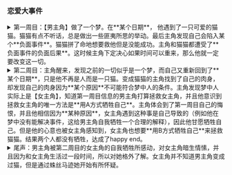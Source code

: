 ### 恋爱大事件
<details><summary>第一周目：【男主角】做了一个梦。在**某个日期**， 他遇到了一只可爱的猫猫。猫猫有点不听话，总是做出一些匪夷所思的举动。最后主角发现自己会陷入某个**负面事件**。猫猫拼了命地想要救他但是没能成功。主角和猫猫都遭受了**负面事件的负面后果**。这时候主角下定决心如果时间可以重来，那么他就一定要改变这一切。</summary><blockquote>

<details open><summary>TestB1</summary><blockquote>
- Test B1
</blockquote></details>

<details open><summary>TestB2</summary><blockquote>
<details open><summary>TestC1</summary><blockquote>

- Test C1

</blockquote></details>
</blockquote></details>

</blockquote></details>
<details><summary>第二周目：主角醒来，发现之前的一切似乎是一个梦，而自己又重新回到了**某个日期**，只是他不再是人而是一只猫。变成猫猫的主角找到了自己的肉身，却发现自己的肉身因为**某个原因**不可能符合梦中人的条件。主角发现梦中人实际上是【女主角】，知道第一周目信息的男主角打算拯救女主角，并且他意识到拯救女主角的唯一方法是**用A方式牺牲自己**。主角体会到了第一周目自己的悔恨，并且他相信因为**某种原因**，女主角遇到这种事是自己导致的（例如他在梦中没有能解决事件，这给男主角自我牺牲一个合理的解释），因此他甘愿牺牲自己。但是他的心意也被女主角感知到，女主角也想要**用B方式牺牲自己**来拯救猫猫。结果两个人都没有牺牲，达成了happy end。</summary><blockquote>

<details open><summary>TestB1</summary><blockquote>
- Test B1
</blockquote></details>

<details open><summary>TestB2</summary><blockquote>
<details open><summary>TestC1</summary><blockquote>

- Test C1

</blockquote></details>
</blockquote></details>

</blockquote></details>

</blockquote></details>
<details><summary>尾声：男主角被第二周目的女主角的自我牺牲所感动，对女主角暗生情愫，并且因为和女主角生活过一段时间，所以对她格外了解。女主角并不知道男主角变成过猫，但是通过蛛丝马迹她开始有所怀疑。</summary><blockquote>
</blockquote></details>
